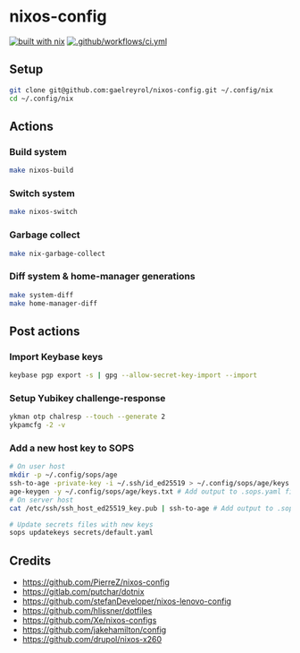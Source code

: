 # nixos-config

[![built with nix](https://builtwithnix.org/badge.svg)](https://builtwithnix.org)
[![.github/workflows/ci.yml](https://github.com/gaelreyrol/nixos-config/actions/workflows/ci.yml/badge.svg)](https://github.com/gaelreyrol/nixos-config/actions/workflows/ci.yml)

## Setup

```bash
git clone git@github.com:gaelreyrol/nixos-config.git ~/.config/nix
cd ~/.config/nix
```

## Actions

### Build system

```bash
make nixos-build
```

### Switch system

```bash
make nixos-switch
```

### Garbage collect

```bash
make nix-garbage-collect
```

### Diff system & home-manager generations

```bash
make system-diff
make home-manager-diff
```

## Post actions

### Import Keybase keys

```bash
keybase pgp export -s | gpg --allow-secret-key-import --import
```

### Setup Yubikey challenge-response

```bash
ykman otp chalresp --touch --generate 2
ykpamcfg -2 -v
```

### Add a new host key to SOPS

```bash
# On user host
mkdir -p ~/.config/sops/age
ssh-to-age -private-key -i ~/.ssh/id_ed25519 > ~/.config/sops/age/keys.txt
age-keygen -y ~/.config/sops/age/keys.txt # Add output to .sops.yaml file
# On server host
cat /etc/ssh/ssh_host_ed25519_key.pub | ssh-to-age # Add output to .sops.yaml file

# Update secrets files with new keys
sops updatekeys secrets/default.yaml
```

## Credits

- <https://github.com/PierreZ/nixos-config>
- <https://gitlab.com/putchar/dotnix>
- <https://github.com/stefanDeveloper/nixos-lenovo-config>
- <https://github.com/hlissner/dotfiles>
- <https://github.com/Xe/nixos-configs>
- <https://github.com/jakehamilton/config>
- <https://github.com/drupol/nixos-x260>
  